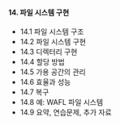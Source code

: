 #### 14. 파일 시스템 구현

- 14.1 파일 시스템 구조
- 14.2 파일 시스템 구현
- 14.3 디렉터리 구현
- 14.4 할당 방법
- 14.5 가용 공간의 관리
- 14.6 효율과 성능
- 14.7 복구
- 14.8 예: WAFL 파일 시스템
- 14.9 요약, 연습문제, 추가 자료
